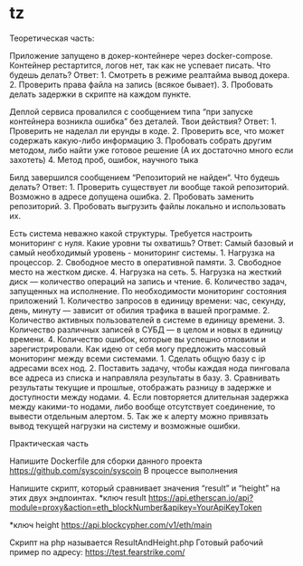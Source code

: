 # tz

Теоретическая часть:

Приложение запущено в докер-контейнере через docker-compose. 
Контейнер рестартится, логов нет, так как не успевает писать. Что будешь делать?
  Ответ:
    1. Смотреть в режиме реалтайма вывод докера.
    2. Проверить права файла на запись (всякое бывает).
    3. Пробовать делать задержки в скрипте на каждом пункте.


Деплой сервиса провалился с сообщением типа “при запуске контейнера возникла ошибка” без деталей. Твои действия?
  Ответ:
    1. Проверить не наделал ли ерунды в коде.
    2. Проверить все, что может содержать какую-либо информацию
    3. Пробовать собрать другим методом, либо найти уже готовое решение (А их достаточно много если захотеть)
    4. Метод проб, ошибок, научного тыка

Билд завершился сообщением “Репозиторий не найден“. Что будешь делать?
  Ответ:
    1. Проверить существует ли вообще такой репозиторий. Возможно в адресе допущена ошибка.
    2. Пробовать заменить репозиторий.
    3. Пробовать выгрузить файлы локально и использовать их.


Есть система неважно какой структуры. Требуется настроить мониторинг с нуля. Какие уровни ты охватишь?
  Ответ:
    Самый базовый и самый необходимый уровень - мониторинг системы.
      1. Нагрузка на процессор.
      2. Свободное место в оперативной памяти.
      3. Свободное место на жестком диске.
      4. Нагрузка на сеть.
      5. Нагрузка на жесткий диск — количество операций на запись и чтение.
      6. Количество задач, запущенных на исполнение.
    По необходимости мониторинг состояния приложений
      1. Количество запросов в единицу времени: час, секунду, день, минуту — зависит от обилия трафика в вашей программе.
      2. Количество активных пользователей в системе в единицу времени.
      3. Количество различных записей в СУБД — в целом и новых в единицу времени.
      4. Количество ошибок, которые вы успешно отловили и зарегистрировали.
    Как идею от себя могу предложить массовый мониторинг между всеми системами.
      1. Сделать общую базу с ip адресами всех нод.
      2. Поставить задачу, чтобы каждая нода пинговала все адреса из списка и направляла результаты в базу.
      3. Сравнивать результаты текущие и прошлые, отображать разницу в задержке и доступности между нодами.
      4. Если повторяется длительная задержка между какими-то нодами, либо вообще отсутствует соединение, то вывести отдельным алертом.
      5. Так же к алерту можно привязать вывод текущей нагрузки на систему и возможные ошибки.

Практическая часть

Напишите Dockerfile для сборки данного проекта https://github.com/syscoin/syscoin
В процессе выполнения

Напишите скрипт, который сравнивает значения “result” и “height” на этих двух эндпоинтах. 
  *ключ result
  https://api.etherscan.io/api?module=proxy&action=eth_blockNumber&apikey=YourApiKeyToken
  
  *ключ height
  https://api.blockcypher.com/v1/eth/main
  
  Скрипт на php называется ResultAndHeight.php
  Готовый рабочий пример по адресу: 
    https://test.fearstrike.com/
